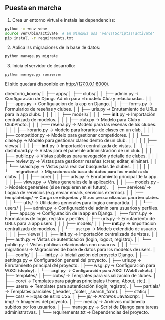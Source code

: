 ## Puesta en marcha

1. Crea un entorno virtual e instala las dependencias:
```bash
python -m venv venv
source venv/bin/activate  # En Windows usa 'venv\\Scripts\\activate'
pip install -r requirements.txt
```

2. Aplica las migraciones de la base de datos:
```bash
python manage.py migrate
```

3. Inicia el servidor de desarrollo:
```bash
python manage.py runserver
```

El sitio quedará disponible en http://127.0.0.1:8000/.




directorio_boxeo/
│
├── apps/
│   ├── clubs/
│   │   ├── admin.py                 -> Configuración de Django Admin para el modelo Club y relacionados.
│   │   ├── apps.py                  -> Configuración de la app en Django.
│   │   ├── forms.py                 -> Formularios de reseñas y clubes.
│   │   ├── urls.py                  -> Enrutamiento de URLs para la app clubs.
│   │   │
│   │   ├── models/
│   │   │   ├── __init__.py          -> Importación centralizada de modelos.
│   │   │   ├── club.py              -> Modelo para Club y ClubPhoto.
│   │   │   ├── reseña.py            -> Modelo para las reseñas de los clubes.
│   │   │   ├── horario.py           -> Modelo para horarios de clases en un club.
│   │   │   ├── competidor.py        -> Modelo para gestionar competidores.
│   │   │   └── clase.py             -> Modelo para gestionar clases dentro de un club.
│   │   │
│   │   ├── views/
│   │   │   ├── __init__.py          -> Importación centralizada de vistas.
│   │   │   ├── dashboard.py         -> Vistas para el panel de administración de un club.
│   │   │   ├── public.py            -> Vistas públicas para navegación y detalle de clubes.
│   │   │   ├── review.py            -> Vistas para gestionar reseñas (crear, editar, eliminar).
│   │   │   └── search.py            -> Vistas para realizar búsquedas de clubes.
│   │   │
│   │   └── migrations/              -> Migraciones de base de datos para los modelos de clubs.
│   │
│   ├── core/
│   │   ├── urls.py                  -> Enrutamiento principal de la app.
│   │   ├── views.py                 -> Vistas generales de la aplicación.
│   │   ├── models.py                -> Modelos generales (si se requieren en el futuro).
│   │   ├── services/                -> Lógica de servicios (e.g. enviar emails, servicios externos).
│   │   ├── templatetags/            -> Carga de etiquetas y filtros personalizados para templates.
│   │   └── utils/                   -> Utilidades generales para lógica compartida.
│   │
│   └── users/
│       ├── admin.py                 -> Configuración del admin para usuarios y perfiles.
│       ├── apps.py                  -> Configuración de la app en Django.
│       ├── forms.py                 -> Formularios de login, registro y perfiles.
│       ├── urls.py                  -> Enrutamiento de URLs para la app users.
│       │
│       ├── models/
│       │   ├── __init__.py          -> Importación centralizada de modelos.
│       │   └── user.py              -> Modelo extendido de usuario.
│       │
│       ├── views/
│       │   ├── __init__.py          -> Importación centralizada de vistas.
│       │   ├── auth.py              -> Vistas de autenticación (login, logout, registro).
│       │   └── public.py            -> Vistas públicas relacionadas con usuarios.
│       │
│       └── migrations/              -> Migraciones de base de datos para los modelos de users.
│
├── config/
│   ├── __init__.py                  -> Inicialización del proyecto Django.
│   ├── settings.py                  -> Configuración general del proyecto.
│   ├── urls.py                      -> Enrutamiento principal del proyecto.
│   ├── wsgi.py                      -> Configuración para WSGI (deploy).
│   └── asgi.py                      -> Configuración para ASGI (WebSockets).
│
├── templates/
│   ├── clubs/                       -> Templates para visualización de clubes.
│   ├── core/                        -> Templates para páginas principales (Home, About, etc.).
│   ├── users/                       -> Templates para autenticación (login, registro).
│   └── partials/                    -> Templates parciales (_header, _footer, _search_form).
│
├── static/
│   ├── css/                         -> Hojas de estilo CSS.
│   ├── js/                          -> Archivos JavaScript.
│   └── img/                         -> Imágenes del proyecto.
│
├── media/                           -> Archivos multimedia subidos por los usuarios.
│
├── manage.py                        -> Script de Django para tareas administrativas.
│
└── requirements.txt                 -> Dependencias del proyecto.
 
